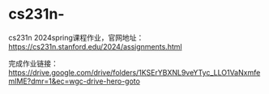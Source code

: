 # cs231n-
cs231n 2024spring课程作业，官网地址：https://cs231n.stanford.edu/2024/assignments.html

完成作业链接：https://drive.google.com/drive/folders/1KSErYBXNL9veYTyc_LLO1VaNxmfemIME?dmr=1&ec=wgc-drive-hero-goto
